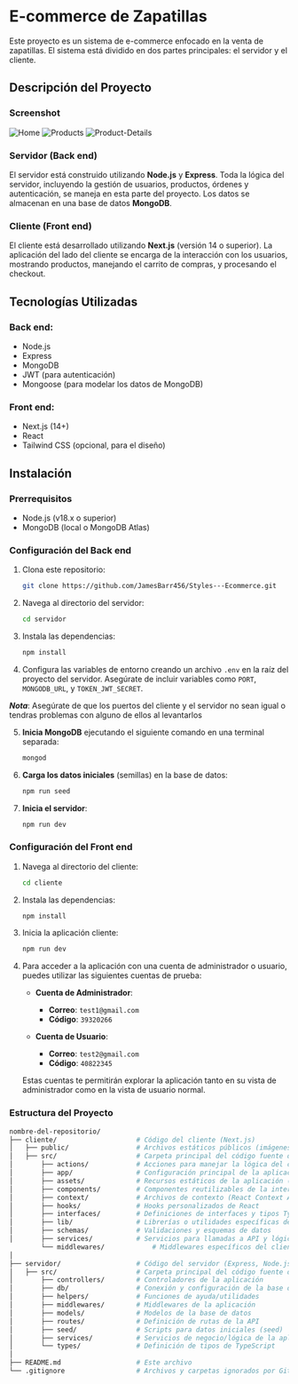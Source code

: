 # E-commerce de Zapatillas

Este proyecto es un sistema de e-commerce enfocado en la venta de zapatillas. El sistema está dividido en dos partes principales: el servidor y el cliente.

## Descripción del Proyecto
### Screenshot

![Home](.cliente/public/screenshots/home.png)
![Products](.cliente/public/screenshots/products.png)
![Product-Details](.cliente/public/screenshots/product-detail.png)

### Servidor (Back end)
El servidor está construido utilizando **Node.js** y **Express**. Toda la lógica del servidor, incluyendo la gestión de usuarios, productos, órdenes y autenticación, se maneja en esta parte del proyecto. Los datos se almacenan en una base de datos **MongoDB**.

### Cliente (Front end)
El cliente está desarrollado utilizando **Next.js** (versión 14 o superior). La aplicación del lado del cliente se encarga de la interacción con los usuarios, mostrando productos, manejando el carrito de compras, y procesando el checkout.


## Tecnologías Utilizadas

### Back end:
- Node.js
- Express
- MongoDB
- JWT (para autenticación)
- Mongoose (para modelar los datos de MongoDB)

### Front end:
- Next.js (14+)
- React
- Tailwind CSS (opcional, para el diseño)

## Instalación

### Prerrequisitos
- Node.js (v18.x o superior)
- MongoDB (local o MongoDB Atlas)

### Configuración del Back end

1. Clona este repositorio:

    ```bash
    git clone https://github.com/JamesBarr456/Styles---Ecommerce.git
    ```

2. Navega al directorio del servidor:

    ```bash
    cd servidor
    ```

3. Instala las dependencias:

    ```bash
    npm install
    ```

4. Configura las variables de entorno creando un archivo `.env` en la raíz del proyecto del servidor. Asegúrate de incluir variables como `PORT`, `MONGODB_URL`, y `TOKEN_JWT_SECRET`. 

 ***Nota***: Asegúrate de que los puertos del cliente y el servidor no sean igual o tendras problemas con alguno de ellos al levantarlos

5. **Inicia MongoDB** ejecutando el siguiente comando en una terminal separada:

    ```bash
    mongod
    ```

6. **Carga los datos iniciales** (semillas) en la base de datos:

    ```bash
    npm run seed
    ```

7. **Inicia el servidor**:

    ```bash
    npm run dev
    ```

### Configuración del Front end

1. Navega al directorio del cliente:

    ```bash
    cd cliente
    ```

2. Instala las dependencias:

    ```bash
    npm install
    ```

3. Inicia la aplicación cliente:

    ```bash
    npm run dev
    ```
4. Para acceder a la aplicación con una cuenta de administrador o usuario, puedes utilizar las siguientes cuentas de prueba:

   - **Cuenta de Administrador**: 
     - **Correo**: `test1@gmail.com`
     - **Código**: `39320266`

   - **Cuenta de Usuario**: 
     - **Correo**: `test2@gmail.com`
     - **Código**: `40822345`

   Estas cuentas te permitirán explorar la aplicación tanto en su vista de administrador como en la vista de usuario normal.

### Estructura del Proyecto

```bash
nombre-del-repositorio/
├── cliente/                    # Código del cliente (Next.js)
│   ├── public/                 # Archivos estáticos públicos (imágenes, fuentes, etc.)
│   ├── src/                    # Carpeta principal del código fuente del cliente
│       ├── actions/            # Acciones para manejar la lógica del cliente
│       ├── app/                # Configuración principal de la aplicación (páginas y layout)
│       ├── assets/             # Recursos estáticos de la aplicación (imágenes, estilos, etc.)
│       ├── components/         # Componentes reutilizables de la interfaz de usuario
│       ├── context/            # Archivos de contexto (React Context API)
│       ├── hooks/              # Hooks personalizados de React
│       ├── interfaces/         # Definiciones de interfaces y tipos TypeScript
│       ├── lib/                # Librerías o utilidades específicas del cliente
│       ├── schemas/            # Validaciones y esquemas de datos
│       ├── services/           # Servicios para llamadas a API y lógica de negocio
        └── middlewares/            # Middlewares específicos del cliente
│  
├── servidor/                   # Código del servidor (Express, Node.js)
│   ├── src/                    # Carpeta principal del código fuente del servidor
│       ├── controllers/        # Controladores de la aplicación
│       ├── db/                 # Conexión y configuración de la base de datos
│       ├── helpers/            # Funciones de ayuda/utilidades
│       ├── middlewares/        # Middlewares de la aplicación
│       ├── models/             # Modelos de la base de datos
│       ├── routes/             # Definición de rutas de la API
│       ├── seed/               # Scripts para datos iniciales (seed)
│       ├── services/           # Servicios de negocio/lógica de la aplicación
│       └── types/              # Definición de tipos de TypeScript
│ 
├── README.md                   # Este archivo
└── .gitignore                  # Archivos y carpetas ignorados por Git
